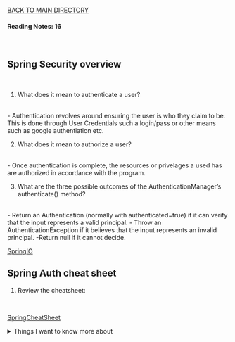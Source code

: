 [BACK TO MAIN DIRECTORY](../README.md)

#### Reading Notes: 16
<br>

## Spring Security overview
<br>


1. What does it mean to authenticate a user?
<br>
- Authentication revolves around ensuring the user is who they claim to be. This is done through User Credentials such a login/pass or other means such as google authentiation etc.

2. What does it mean to authorize a user?
<br>
- Once authentication is complete, the resources or privelages a used has are authorized in accordance with the program.

3. What are the three possible outcomes of the AuthenticationManager’s authenticate() method?
<br>
- Return an Authentication (normally with authenticated=true) if it can verify that the input represents a valid principal.
- Throw an AuthenticationException if it believes that the input represents an invalid principal.
-Return null if it cannot decide.

[SpringIO](https://spring.io/guides/topicals/spring-security-architecture/)


## Spring Auth cheat sheet

1. Review the cheatsheet:
<br>

[SpringCheatSheet](https://github.com/codefellows/seattle-java-401d2/blob/master/SpringAuthCheatSheet.md)





<details>
<summary>Things I want to know more about</summary>

Begin writing here...
  
</details>